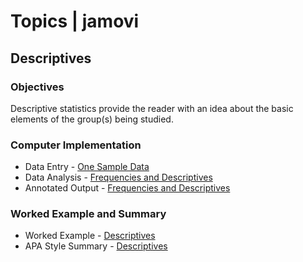 # Topics | jamovi

## Descriptives

### Objectives

Descriptive statistics provide the reader with an idea about the basic elements of the group(s) being studied. 

### Computer Implementation

- Data Entry - [One Sample Data](../jamovi/data-entry/onesampledata.md)
- Data Analysis - [Frequencies and Descriptives](../jamovi/data-analysis/descriptives.md)
- Annotated Output - [Frequencies and Descriptives](../jamovi/annotated-output/descriptives.md)

### Worked Example and Summary

- Worked Example - [Descriptives](../Calculations/worked-examples/descriptives.md)
- APA Style Summary - [Descriptives](../Summaries/summarized-examples/descriptives.md)
